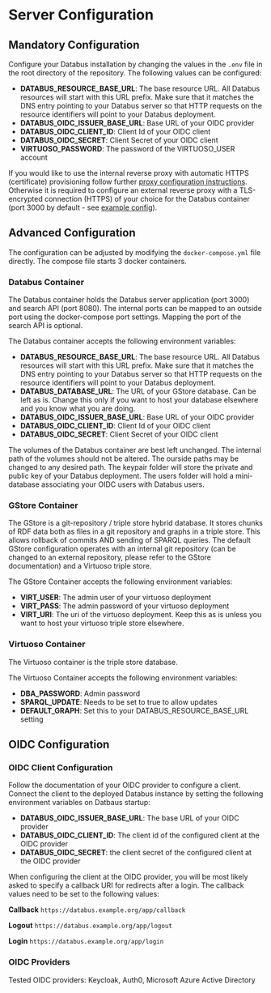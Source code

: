 # Server Configuration

## Mandatory Configuration

Configure your Databus installation by changing the values in the `.env` file in the root directory of the repository. The following values can be configured:

* **DATABUS\_RESOURCE\_BASE\_URL**: The base resource URL. All Databus resources will start with this URL prefix. Make sure that it matches the DNS entry pointing to your Databus server so that HTTP requests on the resource identifiers will point to your Databus deployment.
* **DATABUS\_OIDC\_ISSUER\_BASE\_URL**: Base URL of your OIDC provider
* **DATABUS\_OIDC\_CLIENT\_ID**: Client Id of your OIDC client
* **DATABUS\_OIDC\_SECRET**: Client Secret of your OIDC client
* **VIRTUOSO\_PASSWORD**: The password of the VIRTUOSO\_USER account

If you would like to use the internal reverse proxy with automatic HTTPS (certificate) provisioning follow further [proxy configuration instructions](docs/https-and-proxy-setup.md). Otherwise it is required to configure an external reverse proxy with a TLS-encrypted connection (HTTPS) of your choice for the Databus container (port 3000 by default - see [example config](docs/https-and-proxy-setup.md#external-proxy-example)).

## Advanced Configuration

The configuration can be adjusted by modifying the `docker-compose.yml` file directly. The compose file starts 3 docker containers.

### Databus Container

The Databus container holds the Databus server application (port 3000) and search API (port 8080). The internal ports can be mapped to an outside port using the docker-compose port settings. Mapping the port of the search API is optional.

The Databus container accepts the following environment variables:

* **DATABUS\_RESOURCE\_BASE\_URL**: The base resource URL. All Databus resources will start with this URL prefix. Make sure that it matches the DNS entry pointing to your Databus server so that HTTP requests on the resource identifiers will point to your Databus deployment.
* **DATABUS\_DATABASE\_URL**: The URL of your GStore database. Can be left as is. Change this only if you want to host your database elsewhere and you know what you are doing.
* **DATABUS\_OIDC\_ISSUER\_BASE\_URL**: Base URL of your OIDC provider
* **DATABUS\_OIDC\_CLIENT\_ID**: Client Id of your OIDC client
* **DATABUS\_OIDC\_SECRET**: Client Secret of your OIDC client

The volumes of the Databus container are best left unchanged. The internal path of the volumes should not be altered. The ourside paths may be changed to any desired path. The keypair folder will store the private and public key of your Databus deployment. The users folder will hold a mini-database associating your OIDC users with Databus users.

### GStore Container

The GStore is a git-repository / triple store hybrid database. It stores chunks of RDF data both as files in a git repository and graphs in a triple store. This allows rollback of commits AND sending of SPARQL queries. The default GStore configuration operates with an internal git repository (can be changed to an external repository, please refer to the GStore documentation) and a Virtuoso triple store.

The GStore Container accepts the following environment variables:

* **VIRT\_USER**: The admin user of your virtuoso deployment
* **VIRT\_PASS**: The admin password of your virtuoso deployment
* **VIRT\_URI**: The uri of the virtuoso deployment. Keep this as is unless you want to host your virtuoso triple store elsewhere.

### Virtuoso Container

The Virtuoso container is the triple store database.

The Virtuoso Container accepts the following environment variables:

* **DBA\_PASSWORD**: Admin password
* **SPARQL\_UPDATE**: Needs to be set to true to allow updates
* **DEFAULT\_GRAPH**: Set this to your DATABUS\_RESOURCE\_BASE\_URL setting

## OIDC Configuration

### OIDC Client Configuration

Follow the documentation of your OIDC provider to configure a client. Connect the client to the deployed Databus instance by setting the following environment variables on Datbaus startup:

* **DATABUS\_OIDC\_ISSUER\_BASE\_URL**: The base URL of your OIDC provider
* **DATABUS\_OIDC\_CLIENT\_ID**: The client id of the configured client at the OIDC provider
* **DATABUS\_OIDC\_SECRET**: the client secret of the configured client at the OIDC provider

When configuring the client at the OIDC provider, you will be most likely asked to specify a callback URI for redirects after a login. The callback values need to be set to the following values:

**Callback** `https://databus.example.org/app/callback`

**Logout** `https://databus.example.org/app/logout`

**Login** `https://databus.example.org/app/login`

### OIDC Providers

Tested OIDC providers: Keycloak, Auth0, Microsoft Azure Active Directory
